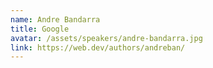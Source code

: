 ```yaml
---
name: Andre Bandarra
title: Google
avatar: /assets/speakers/andre-bandarra.jpg
link: https://web.dev/authors/andreban/
---
```

